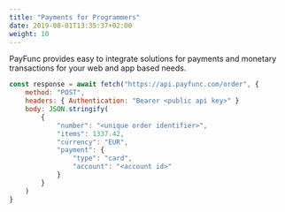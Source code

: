 ```yaml
---
title: "Payments for Programmers"
date: 2019-08-01T13:35:37+02:00
weight: 10
---
```


PayFunc provides easy to integrate solutions for payments and monetary transactions for your web and app based needs.

```js
const response = await fetch("https://api.payfunc.com/order", {
	method: "POST",
	headers: { Authentication: "Bearer <public api key>" }
	body: JSON.stringify(
		{
			"number": "<unique order identifier>",
			"items": 1337.42,
			"currency": "EUR",
			"payment": {
				"type": "card",
				"account": "<account id>"
			}
		}
	)
}
```
<!--
```bash
curl -X POST https://api.payfunc.com/order \
	-u "Bearer <your api key>"         \
	-d "number=<your order identifier>"  \
	-d "items=1337.42"                 \
	-d "currency=EUR"                  \
	-d "payment[type]=card"            \
	-d "payment[account]=<account id>"
```
-->
